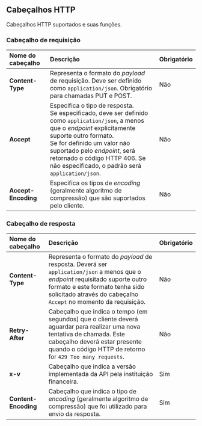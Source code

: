 ## Cabeçalhos HTTP

Cabeçalhos HTTP suportados e suas funções.

### Cabeçalho de requisição
|     Nome do cabeçalho             |  Descrição                                                                                                                                                                                                                                                                                                           | Obrigatório   |
|:-------------------------         |:---------------------------------------------------------------------------------------------------------------------------------------------------------------------------------------------------------------------------------------------------------------------------------------------------------------------|:------------- |
| **Content-Type**                  | Representa o formato do *payload* de requisição. Deve ser definido como `application/json`. Obrigatório para chamadas PUT e POST.                                                                                                                                                                                      | Não           |
| **Accept**                        | Especifica o tipo de resposta.<br/>Se especificado, deve ser definido como `application/json`, a menos que o *endpoint* explicitamente suporte outro formato.<br/>Se for definido um valor não suportado pelo *endpoint*, será retornado o código HTTP 406. Se não especificado, o padrão será `application/json`.       | Não           |    
| **Accept-Encoding**               | Especifica os tipos de *encoding* (geralmente algoritmo de compressão) que são suportados pelo cliente.                                                                                                                                                                                                                                                            | Não           |    

### Cabeçalho de resposta
|     Nome do cabeçalho             |  Descrição                                                                                                                                                                                                                        | Obrigatório   |
|:-------------------------         |:----------------------------------------------------------------------------------------------------------------------------------------------------------------------------------------------------------------------------------|:------------- |
| **Content-Type**                  | Representa o formato do *payload* de resposta. Deverá ser `application/json` a menos que o *endpoint* requisitado suporte outro formato e este formato tenha sido solicitado através do cabeçalho `Accept` no momento da requisição.  | Não           |
| **Retry-After**                   | Cabeçalho que indica o tempo (em segundos) que o cliente deverá aguardar para realizar uma nova tentativa de chamada. Este cabeçalho deverá estar presente quando o código HTTP de retorno for `429 Too many requests`.            | Não           | 
| **x-v**                           | Cabeçalho que indica a versão implementada da API pela instituição financeira.                                                                                                                                                     | Sim           | 
| **Content-Encoding**              | Cabeçalho que indica o tipo de *encoding* (geralmente algoritmo de compressão) que foi utilizado para envio da resposta.                                                                                                                 | Sim           | 

